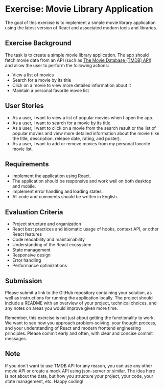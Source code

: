 # Exercise: Movie Library Application

The goal of this exercise is to implement a simple movie library application using the latest version of React and associated modern tools and libraries. 

## Exercise Background

The task is to create a simple movie library application. The app should fetch movie data from an API (such as [The Movie Database (TMDB) API](https://developers.themoviedb.org/3/getting-started/introduction)) and allow the user to perform the following actions:

- View a list of movies
- Search for a movie by its title
- Click on a movie to view more detailed information about it
- Maintain a personal favorite movie list

## User Stories

- As a user, I want to view a list of popular movies when I open the app.
- As a user, I want to search for a movie by its title.
- As a user, I want to click on a movie from the search result or the list of popular movies and view more detailed information about the movie (like the title, description, release date, rating, and poster).
- As a user, I want to add or remove movies from my personal favorite movie list.

## Requirements

- Implement the application using React.
- The application should be responsive and work well on both desktop and mobile.
- Implement error handling and loading states.
- All code and comments should be written in English.

## Evaluation Criteria

- Project structure and organization
- React best practices and idiomatic usage of hooks, context API, or other React features
- Code readability and maintainability
- Understanding of the React ecosystem
- State management
- Responsive design
- Error handling
- Performance optimizations

## Submission

Please submit a link to the GitHub repository containing your solution, as well as instructions for running the application locally. The project should include a README with an overview of your project, technical choices, and any notes on areas you would improve given more time.

Remember, this exercise is not just about getting the functionality to work. We want to see how you approach problem-solving, your thought process, and your understanding of React and modern frontend engineering principles. Please commit early and often, with clear and concise commit messages.

## Note

If you don't want to use TMDB API for any reason, you can use any other movie API or create a mock API using json-server or similar. The idea here is not about the data, but how you structure your project, your code, your state management, etc. Happy coding!
